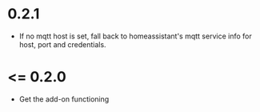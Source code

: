 # 0.2.1
* If no mqtt host is set, fall back to homeassistant's mqtt service info for host, port and credentials.

# <= 0.2.0
* Get the add-on functioning